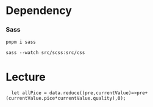 # Dependency
### Sass
```
pnpm i sass
```
```
sass --watch src/scss:src/css
```

# Lecture
```
  let allPice = data.reduce((pre,currentValue)=>pre+(currentValue.pice*currentValue.quality),0);
```